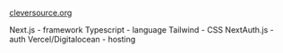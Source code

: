 [cleversource.org](https://cleversource.org)

Next.js - framework
Typescript - language
Tailwind - CSS
NextAuth.js - auth
Vercel/Digitalocean - hosting
